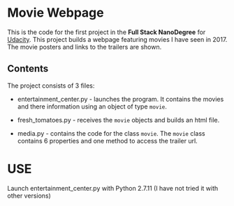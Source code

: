 # Movie Webpage
This is the code for the first project in the **Full Stack NanoDegree**
for [Udacity](http://www.udacity.com).
This project builds a webpage featuring movies I have seen in 2017. The movie posters and links to the trailers are shown.


## Contents
The project consists of 3 files:
* entertainment_center.py - launches the program. It contains the movies and there information using an object of type `movie`.

* fresh_tomatoes.py - receives the `movie` objects and builds an html file.

* media.py - contains the code for the class `movie`. The `movie` class contains 6 properties and one method to access the trailer url.


# USE
Launch entertainment_center.py with Python 2.7.11 (I have not tried it with other versions)
